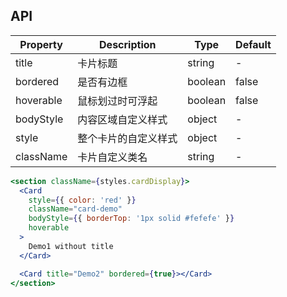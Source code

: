 ## API

| Property  | Description          | Type    | Default |
| --------- | -------------------- | ------- | ------- |
| title     | 卡片标题             | string  | -       |
| bordered  | 是否有边框           | boolean | false   |
| hoverable | 鼠标划过时可浮起     | boolean | false   |
| bodyStyle | 内容区域自定义样式   | object  | -       |
| style     | 整个卡片的自定义样式 | object  | -       |
| className | 卡片自定义类名       | string  | -       |

```jsx
<section className={styles.cardDisplay}>
  <Card
    style={{ color: 'red' }}
    className="card-demo"
    bodyStyle={{ borderTop: '1px solid #fefefe' }}
    hoverable
  >
    Demo1 without title
  </Card>

  <Card title="Demo2" bordered={true}></Card>
</section>
```

